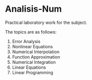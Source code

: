 # Analisis-Num
Practical laboratory work for the subject.

The topics are as follows:
  1. Error Analysis
  2. Nonlinear Equations
  3. Numerical Interpolation
  4. Function Approximation
  5. Numerical Integration
  6. Linear Equations
  7. Linear Programming
